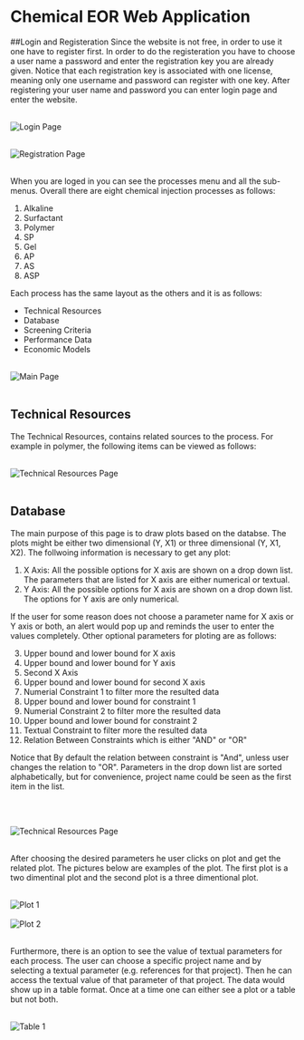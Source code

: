 # Chemical EOR Web Application


##Login and Registeration
Since the website is not free, in order to use it one have to register first. In order to do the registeration you have to choose a user name a password and enter the registration key you are already given. Notice that each registration key is associated with one license, meaning only one username and password can register with one key.  After registering your user name and password you can enter login page and enter the website. <br><br>



![Login Page](https://github.com/maederayati/Test/blob/master/login.jpg) <br><br>


![Registration Page](https://github.com/maederayati/Test/blob/master/register.jpg) <br><br>

When you are loged in you can see the processes menu and all the sub-menus. Overall there are eight chemical injection processes as follows:
1. Alkaline
2. Surfactant
3. Polymer
4. SP
5. Gel
6. AP
7. AS
8. ASP


Each process has  the same layout as the others and it is as follows:
* Technical Resources
* Database
* Screening Criteria
* Performance Data
* Economic Models
<br><br>

![Main Page](https://github.com/maederayati/Test/blob/master/main.jpg)<br><br>




## Technical Resources

The Technical Resources,  contains related sources to the process. For example in polymer, the following items can be viewed as follows:<br><br>

![Technical Resources Page](https://github.com/maederayati/Test/blob/master/technicalResources.jpg)<br><br>


## Database

The main purpose of this page is to draw plots based on the databse. The plots might be either two dimensional (Y, X1) or three dimensional (Y, X1, X2). The follwoing information is necessary to get any plot:

1. X Axis: All the possible options for X axis are shown on a drop down list. The parameters that are listed for X axis are either numerical or textual.
2. Y Axis:  All the possible options for X axis are shown on a drop down list. The options for Y axis are only numerical.

If the user for some reason does not choose a parameter name for X axis or Y axis or both, an alert would pop up and reminds the user to enter the values completely. Other optional parameters for ploting are as follows: 

3. Upper bound and lower bound for X axis
4. Upper bound and lower bound for Y axis
5. Second X Axis
6. Upper bound and lower bound for second X axis
7. Numerial Constraint 1 to filter more the resulted data
8. Upper bound and lower bound for constraint 1
9. Numerial Constraint 2 to filter more the resulted data
10. Upper bound and lower bound for constraint 2
11. Textual Constraint to filter more the resulted data
12. Relation Between Constraints which is either "AND" or "OR"


Notice that By default the relation between constraint is "And", unless user changes the relation to "OR".
Parameters in the drop down list are sorted alphabetically, but for convenience, project name could be seen as the first item in the list. 

<br><br>

![Technical Resources Page](https://github.com/maederayati/Test/blob/master/database.jpg)<br><br>


After choosing the desired parameters he user clicks on plot and get the related plot. The pictures below are examples of the plot. The first plot is a two dimentinal plot and the second plot is a three dimentional plot. <br><br>

![Plot 1](https://github.com/maederayati/Test/blob/master/graph1.jpg)<br><br>
![Plot 2](https://github.com/maederayati/Test/blob/master/graph2.jpg)<br><br>




Furthermore, there is an option to see the value of textual parameters for each process. The user can choose a specific project name and by selecting a textual parameter (e.g. references for that project). Then he can access the textual value of that parameter of that project. The data would show up in a table format. Once at a time one can either see a plot or a table but not both.<br><br>

![Table 1](https://github.com/maederayati/Test/blob/master/table1.jpg)<br><br>







